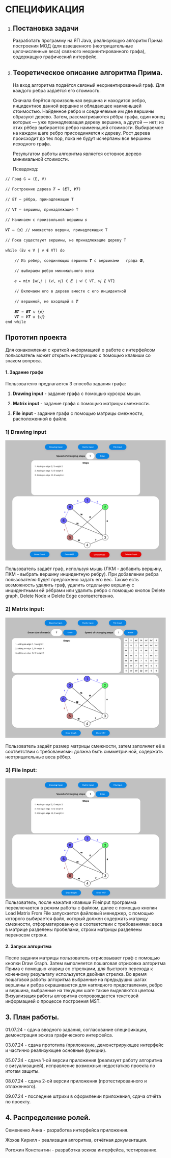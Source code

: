 # СПЕЦИФИКАЦИЯ

1. ## Постановка задачи
   
	Разработать программу на ЯП Java, реализующую алгоритм Прима построения МОД (для взвешенного (неотрицательные целочисленные веса) связного неориентированного графа), содержащую графический интерфейс.

3. ## Теоретическое описание алгоритма Прима.
	На вход алгоритма подаётся связный неориентированный граф. Для каждого ребра задаётся его стоимость.

	Сначала берётся произвольная вершина и находится ребро, инцидентное данной вершине и обладающее наименьшей стоимостью. Найденное ребро и соединяемые им две вершины образуют дерево. Затем, рассматриваются рёбра графа, один конец которых — уже принадлежащая дереву вершина, а другой — нет; из этих рёбер выбирается ребро наименьшей стоимости. Выбираемое на каждом шаге ребро присоединяется к дереву. Рост дерева происходит до тех пор, пока не будут исчерпаны все вершины исходного графа.

	Результатом работы алгоритма является остовное дерево минимальной стоимости.

	Псевдокод:
```
// Граф G = (E, V)

// Построение дерева 𝑻 = (𝑬T, 𝑽𝑻)
 
// ET – рёбра, принадлежащие T

// VT – вершины, принадлежащие T
 
// Начинаем с произвольной вершины 𝑠

𝑽𝑻 ← {𝑠} // множество вершин, принадлежащих Т

// Пока существуют вершины, не принадлежащие дереву T

while (∃v ∊ V | v ∉ VT) do

	// Из ребер, соединяющих вершины 𝑻 с вершинами   графа 𝑮,

	// выбираем ребро минимального веса

	𝑒 ← min {𝑤𝑖,𝑗 ∣ (𝑣𝑖, 𝑣𝑗) ∈ 𝑬 ∣ 𝑣𝑖 ∈ VT, 𝑣𝑗 ∉ VT}

	// Включаем его в дерево вместе с его инцидентной

	// вершиной, не входящей в 𝑻

	𝑬𝑻 ← 𝑬𝑻 ∪ {𝑒}
	𝑽𝑻 ← 𝑽𝑻 ∪ {𝑣𝑗}
end while
```

## Прототип проекта

Для ознакомления с краткой информацией о работе с интерфейсом пользователь может открыть инструкцию с помощью клавиши со знаком вопроса.

#### 1. Задание графа

Пользователю предлагается 3 способа задания графа: 

1) **Drawing input** - задание графа с помощью курсора мыши.

2) **Matrix input** - задание графа с помощью матрицы смежности.

3) **File input** - задание графа с помощью матрицы смежности, расположенной в файле.



### 1) Drawing input
![Рисунок 1 – Прототип Drawing input](https://github.com/Son-of-Henry-Ford/PrimGUI/blob/tmp/pictures/DrawingInput.png)

Пользователь задаёт граф, используя мышь (ЛКМ - добавить вершину, ПКМ - выбрать вершину инцидентную ребру). При добавлении ребра пользователю будет предложено задать его вес. Также есть возможность удалить граф, удалить отдельную вершину с инцидентными ей рёбрами или удалить ребро с помощью кнопок Delete graph, Delete Node и Delete Edge соответственно.


### 2) Matrix input:
![Рисунок 2 – Прототип Matrix input](https://github.com/Son-of-Henry-Ford/PrimGUI/blob/tmp/pictures/MatrixInput.png)

Пользователь задаёт размер матрицы смежности, затем заполняет её в соответствии с требованиями: должна быть симметричной, содержать неотрицательные веса рёбер.
### 3) File input:
![Рисунок 3 – Прототип Fileinput](https://github.com/Son-of-Henry-Ford/PrimGUI/blob/tmp/pictures/FileInput.png)
	Пользователь, после нажатия клавиши Fileinput программа переключается в режим работы с файлом, далее с помощью кнопки Load Matrix From File запускается  файловый менеджер, с помощью которого выбирается файл, который должен содержать матрицу смежности, отформатированную в соответствии с требованиями: веса в матрице разделены пробелами, строки матрицы разделены переносом строки.
 
#### 2. Запуск алгоритма
После задания матрицы пользователь отрисовывает граф с помощью кнопки Draw Graph. Затем выполняется пошаговая отрисовка алгоритма Прима с помощью клавиш со стрелками, для быстрого перехода к конечному результату используется двойная стрелка. Во время пошаговой работы алгоритма выбранные на предыдущих шагах вершины и ребра окрашиваются для наглядного представления, ребро и вершина, выбранные на текущем шаге также выделяются цветом. Визуализация работы алгоритма сопровождается текстовой информацией о процессе построения MST. 


## 3. План работы.
01.07.24 - сдача вводного задания, согласование спецификации, демонстрация эскиза графического интерфейса.

03.07.24 - сдача прототипа (приложение, демонстрирующее интерфейс и частично реализующее основные функции).

05.07.24 - сдача 1-ой версии приложения (реализует работу алгоритма с визуализацией), исправление возможных недостатков проекта по итогам защиты.

08.07.24 - сдача 2-ой версии приложения (протестированного и отлаженного).

09.07.24 - последние штрихи в оформлении приложения, сдача отчёта по проекту.


## 4. Распределение ролей.
Семененко Анна - разработка интерфейса приложения.

Жохов Кирилл - реализация алгоритма, отчётная документация.

Рогожин Константин - разработка эскиза интерфейса, тестирование.
